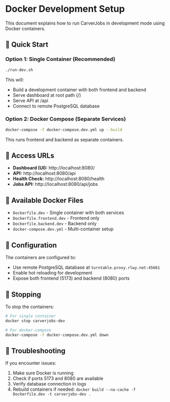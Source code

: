 # Docker Development Setup

This document explains how to run CarverJobs in development mode using Docker containers.

## 🚀 Quick Start

### Option 1: Single Container (Recommended)
```bash
./run-dev.sh
```

This will:
- Build a development container with both frontend and backend
- Serve dashboard at root path (/)
- Serve API at /api
- Connect to remote PostgreSQL database

### Option 2: Docker Compose (Separate Services)
```bash
docker-compose -f docker-compose.dev.yml up --build
```

This runs frontend and backend as separate containers.

## 🔗 Access URLs

- **Dashboard (UI):** http://localhost:8080/
- **API:** http://localhost:8080/api
- **Health Check:** http://localhost:8080/health
- **Jobs API:** http://localhost:8080/api/jobs

## 📁 Available Docker Files

- `Dockerfile.dev` - Single container with both services
- `Dockerfile.frontend.dev` - Frontend only
- `Dockerfile.backend.dev` - Backend only
- `docker-compose.dev.yml` - Multi-container setup

## 🔧 Configuration

The containers are configured to:
- Use remote PostgreSQL database at `turntable.proxy.rlwy.net:45661`
- Enable hot reloading for development
- Expose both frontend (5173) and backend (8080) ports

## 🛑 Stopping

To stop the containers:
```bash
# For single container
docker stop carverjobs-dev

# For docker-compose
docker-compose -f docker-compose.dev.yml down
```

## 🐛 Troubleshooting

If you encounter issues:
1. Make sure Docker is running
2. Check if ports 5173 and 8080 are available
3. Verify database connection in logs
4. Rebuild containers if needed: `docker build --no-cache -f Dockerfile.dev -t carverjobs-dev .` 